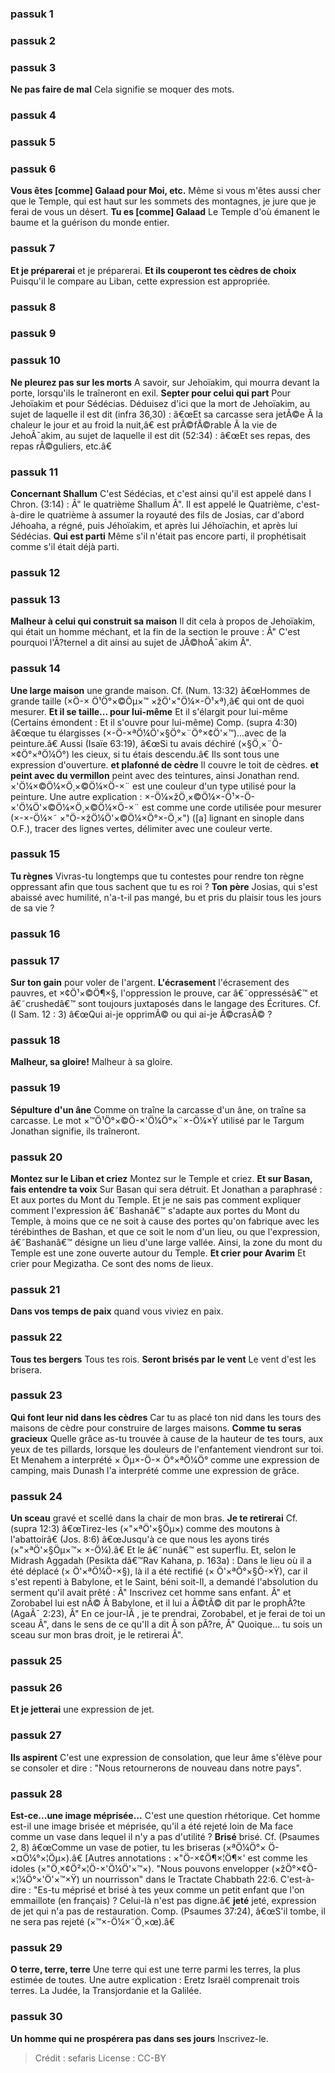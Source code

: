 
### passuk 1

### passuk 2

### passuk 3
<b>Ne pas faire de mal</b> Cela signifie se moquer des mots.

### passuk 4

### passuk 5

### passuk 6
<b>Vous êtes [comme] Galaad pour Moi, etc.</b> Même si vous m'êtes aussi cher que le Temple, qui est haut sur les sommets des montagnes, je jure que je ferai de vous un désert.
<b>Tu es [comme] Galaad</b> Le Temple d'où émanent le baume et la guérison du monde entier.

### passuk 7
<b>Et je préparerai</b> et je préparerai.
<b>Et ils couperont tes cèdres de choix</b> Puisqu'il le compare au Liban, cette expression est appropriée.

### passuk 8

### passuk 9

### passuk 10
<b>Ne pleurez pas sur les morts</b> A savoir, sur Jehoïakim, qui mourra devant la porte, lorsqu'ils le traîneront en exil.
<b>Septer pour celui qui part</b> Pour Jehoïakim et pour Sédécias. Déduisez d'ici que la mort de Jehoïakim, au sujet de laquelle il est dit (infra 36,30) : â€œEt sa carcasse sera jetÃ©e Ã la chaleur le jour et au froid la nuit,â€ est prÃ©fÃ©rable Ã la vie de JehoÃ¯akim, au sujet de laquelle il est dit (52:34) : â€œEt ses repas, des repas rÃ©guliers, etc.â€

### passuk 11
<b>Concernant Shallum</b> C'est Sédécias, et c'est ainsi qu'il est appelé dans I Chron. (3:14) : Â" le quatrième Shallum Â". Il est appelé le Quatrième, c'est-à-dire le quatrième à assumer la royauté des fils de Josias, car d'abord Jéhoaha, a régné, puis Jéhoïakim, et après lui Jéhoïachin, et après lui Sédécias.
<b>Qui est parti</b> Même s'il n'était pas encore parti, il prophétisait comme s'il était déjà parti.

### passuk 12

### passuk 13
<b>Malheur à celui qui construit sa maison</b> Il dit cela à propos de Jehoïakim, qui était un homme méchant, et la fin de la section le prouve : Â" C'est pourquoi l'Ã?ternel a dit ainsi au sujet de JÃ©hoÃ¯akim Â".

### passuk 14
<b>Une large maison</b> une grande maison. Cf. (Num. 13:32) â€œHommes de grande taille (×Ö-× Ö¹Ö°×©Öµ×™ ×žÖ'×"Ö¼×-Ö¹×ª),â€ qui ont de quoi mesurer.
<b>Et il se taille... pour lui-même</b> Et il s'élargit pour lui-même (Certains émondent : Et il s'ouvre pour lui-même) Comp. (supra 4:30) â€œque tu élargisses (×-Ö-×ªÖ¼Ö'×§Ö°×¨Ö°×¢Ö'×™)...avec de la peinture.â€ Aussi (Isaïe 63:19), â€œSi tu avais déchiré (×§Ö¸×¨Ö-×¢Ö°×ªÖ¼Ö°) les cieux, si tu étais descendu.â€ Ils sont tous une expression d'ouverture.
<b>et plafonné de cèdre</b> Il couvre le toit de cèdres.
<b>et peint avec du vermillon</b> peint avec des teintures, ainsi Jonathan rend. ×'Ö¼×©Ö¼×Ö¸×©Ö¼×Ö-×¨ est une couleur d'un type utilisé pour la peinture. Une autre explication : ×-Ö¼×žÖ¸×©Ö¼×-Ö¹×-Ö- ×'Ö¼Ö'×©Ö¼×Ö¸×©Ö¼×Ö-×¨ est comme une corde utilisée pour mesurer (×-×-Ö¼×˜ ×"Ö-×žÖ¼Ö'×©Ö¼×Ö°×-Ö¸×") ([a] lignant en sinople dans O.F.), tracer des lignes vertes, délimiter avec une couleur verte.

### passuk 15
<b>Tu règnes</b> Vivras-tu longtemps que tu contestes pour rendre ton règne oppressant afin que tous sachent que tu es roi ?
<b>Ton père</b> Josias, qui s'est abaissé avec humilité, n'a-t-il pas mangé, bu et pris du plaisir tous les jours de sa vie ?

### passuk 16

### passuk 17
<b>Sur ton gain</b> pour voler de l'argent.
<b>L'écrasement</b> l'écrasement des pauvres, et ×¢Ö¹×©Ö¶×§, l'oppression le prouve, car â€˜oppressésâ€™ et â€˜crushedâ€™ sont toujours juxtaposés dans le langage des Écritures. Cf. (I Sam. 12 : 3) â€œQui ai-je opprimÃ© ou qui ai-je Ã©crasÃ© ?

### passuk 18
<b>Malheur, sa gloire!</b> Malheur à sa gloire.

### passuk 19
<b>Sépulture d'un âne</b> Comme on traîne la carcasse d'un âne, on traîne sa carcasse. Le mot ×™Ö¹Ö°×©Ö-×'Ö¼Ö°×¨×-Ö¼×Ÿ utilisé par le Targum Jonathan signifie, ils traîneront.

### passuk 20
<b>Montez sur le Liban et criez</b> Montez sur le Temple et criez.
<b>Et sur Basan, fais entendre ta voix</b> Sur Basan qui sera détruit. Et Jonathan a paraphrasé : Et aux portes du Mont du Temple. Et je ne sais pas comment expliquer comment l'expression â€˜Bashanâ€™ s'adapte aux portes du Mont du Temple, à moins que ce ne soit à cause des portes qu'on fabrique avec les térébinthes de Bashan, et que ce soit le nom d'un lieu, ou que l'expression, â€˜Bashanâ€™ désigne un lieu d'une large vallée. Ainsi, la zone du mont du Temple est une zone ouverte autour du Temple.
<b>Et crier pour Avarim</b> Et crier pour Megizatha. Ce sont des noms de lieux.

### passuk 21
<b>Dans vos temps de paix</b> quand vous viviez en paix.

### passuk 22
<b>Tous tes bergers</b> Tous tes rois.
<b>Seront brisés par le vent</b> Le vent d'est les brisera.

### passuk 23
<b>Qui font leur nid dans les cèdres</b> Car tu as placé ton nid dans les tours des maisons de cèdre pour construire de larges maisons.
<b>Comme tu seras gracieux</b> Quelle grâce as-tu trouvée à cause de la hauteur de tes tours, aux yeux de tes pillards, lorsque les douleurs de l'enfantement viendront sur toi. Et Menahem a interprété × Öµ×-Ö-× Ö°×ªÖ¼Ö° comme une expression de camping, mais Dunash l'a interprété comme une expression de grâce.

### passuk 24
<b>Un sceau</b> gravé et scellé dans la chair de mon bras.
<b>Je te retirerai</b> Cf. (supra 12:3) â€œTirez-les (×"×ªÖ'×§Öµ×) comme des moutons à l'abattoirâ€ (Jos. 8:6) â€œJusqu'à ce que nous les ayons tirés (×"×ªÖ'×§Öµ×™× ×-Ö¼).â€ Et le â€˜nunâ€™ est superflu. Et, selon le Midrash Aggadah (Pesikta dâ€™Rav Kahana, p. 163a) : Dans le lieu où il a été déplacé (× Ö'×ªÖ¼Ö-×§), là il a été rectifié (× Ö'×ªÖ°×§Ö-×Ÿ), car il s'est repenti à Babylone, et le Saint, béni soit-Il, a demandé l'absolution du serment qu'il avait prêté : Â" Inscrivez cet homme sans enfant. Â" et Zorobabel lui est nÃ© Ã Babylone, et il lui a Ã©tÃ© dit par le prophÃ?te (AgaÃ¯ 2:23), Â" En ce jour-lÃ , je te prendrai, Zorobabel, et je ferai de toi un sceau Â", dans le sens de ce qu'Il a dit Ã son pÃ?re, Â" Quoique... tu sois un sceau sur mon bras droit, je le retirerai Â".

### passuk 25

### passuk 26
<b>Et je jetterai</b> une expression de jet.

### passuk 27
<b>Ils aspirent</b> C'est une expression de consolation, que leur âme s'élève pour se consoler et dire : "Nous retournerons de nouveau dans notre pays".

### passuk 28
<b>Est-ce...une image méprisée...</b> C'est une question rhétorique. Cet homme est-il une image brisée et méprisée, qu'il a été rejeté loin de Ma face comme un vase dans lequel il n'y a pas d'utilité ?
<b>Brisé</b> brisé. Cf. (Psaumes 2, 8) â€œComme un vase de potier, tu les briseras (×ªÖ¼Ö°× Ö-×¤Ö¼°×¦Öµ×).â€ [Autres annotations : ×"Ö-×¢Ö¶×¦Ö¶×' est comme les idoles (×"Ö¸×¢Ö²×¦Ö-×'Ö¼Ö'×™×). "Nous pouvons envelopper (×žÖ°×¢Ö-×¦¼Ö°×'Ö'×™×Ÿ) un nourrisson" dans le Tractate Chabbath 22:6. C'est-à-dire : "Es-tu méprisé et brisé à tes yeux comme un petit enfant que l'on emmaillote (en français) ? Celui-là n'est pas digne.â€
<b>jeté</b> jeté, expression de jet qui n'a pas de restauration. Comp. (Psaumes 37:24), â€œS'il tombe, il ne sera pas rejeté (×™×-Ö¼×˜Ö¸×œ).â€

### passuk 29
<b>O terre, terre, terre</b> Une terre qui est une terre parmi les terres, la plus estimée de toutes. Une autre explication : Eretz Israël comprenait trois terres. La Judée, la Transjordanie et la Galilée.

### passuk 30
<b>Un homme qui ne prospérera pas dans ses jours</b> Inscrivez-le.

>Crédit : sefaris
>License : CC-BY